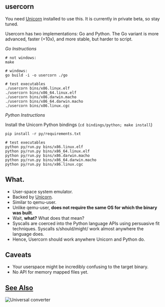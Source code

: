 usercorn
----

You need [Unicorn](http://www.unicorn-engine.org/) installed to use this. It is currently in private beta, so stay tuned.

Usercorn has two implementations: Go and Python. The Go variant is more advanced, faster (+10x), and more stable, but harder to script.

*Go Instructions*

    # not windows:
    make

    # windows:
    go build -i -o usercorn ./go

    # test executables
    ./usercorn bins/x86.linux.elf
    ./usercorn bins/x86_64.linux.elf
    ./usercorn bins/x86.darwin.macho
    ./usercorn bins/x86_64.darwin.macho
    ./usercorn bins/x86.linux.cgc

*Python Instructions*

Install the Unicorn Python bindings (`cd bindings/python; make install`)

    pip install -r py/requirements.txt

    # test executables
    python py/run.py bins/x86.linux.elf
    python py/run.py bins/x86_64.linux.elf
    python py/run.py bins/x86.darwin.macho
    python py/run.py bins/x86_64.darwin.macho
    python py/run.py bins/x86.linux.cgc

What.
----

- User-space system emulator.
- Backed by [Unicorn](http://www.unicorn-engine.org/).
- Similar to qemu-user.
- Unlike qemu-user, __does not require the same OS for which the binary was built__.
- Wait, __what?__ What does that mean?
- Syscalls are coerced into the Python language APIs using persuasive fit techniques. Syscalls s/should/might/ work almost anywhere the language does.
- Hence, Usercorn should work anywhere Unicorn and Python do.

Caveats
----

- Your userspace might be incredibly confusing to the target binary.
- No API for memory mapped files yet.

[See Also](https://xkcd.com/1406/)
----
![Universal converter](https://imgs.xkcd.com/comics/universal_converter_box.png)
